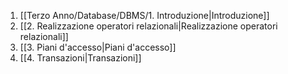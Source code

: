 1. [[Terzo Anno/Database/DBMS/1. Introduzione|Introduzione]]
2. [[2. Realizzazione operatori relazionali|Realizzazione operatori relazionali]]
3. [[3. Piani d'accesso|Piani d'accesso]]
4. [[4. Transazioni|Transazioni]]




